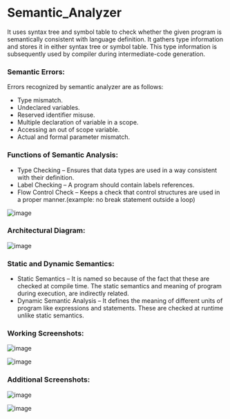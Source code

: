 # Semantic_Analyzer
It uses syntax tree and symbol table to check whether the given program is semantically consistent with language definition. It gathers type information and stores it in either syntax tree or symbol table. This type information is subsequently used by compiler during intermediate-code generation.

### Semantic Errors:
Errors recognized by semantic analyzer are as follows:
* Type mismatch.
* Undeclared variables.
* Reserved identifier misuse.
* Multiple declaration of variable in a scope.
* Accessing an out of scope variable.
* Actual and formal parameter mismatch.

### Functions of Semantic Analysis:
* Type Checking – Ensures that data types are used in a way consistent with their definition.
* Label Checking – A program should contain labels references.
* Flow Control Check – Keeps a check that control structures are used in a proper manner.(example: no break statement outside a loop)

![image](https://user-images.githubusercontent.com/97080055/235754439-c8f59f6e-211d-4bf3-ad88-378427765c82.png)


### Architectural Diagram:

![image](https://user-images.githubusercontent.com/97080055/235754522-ad137423-1061-4c76-acfa-b7b2a06b616e.png)

### Static and Dynamic Semantics:
* Static Semantics – It is named so because of the fact that these are checked at compile time. The static semantics and meaning of program during execution, are indirectly related.
* Dynamic Semantic Analysis – It defines the meaning of different units of program like expressions and statements. These are checked at runtime unlike static semantics.

### Working Screenshots:

![image](https://user-images.githubusercontent.com/97080055/236691504-1bd6e717-819d-4c4b-9413-3a17132b4fe7.png)

![image](https://user-images.githubusercontent.com/97080055/236691535-14e06988-7b26-49ed-b218-d23e19d41396.png)

### Additional Screenshots:

![image](https://user-images.githubusercontent.com/97080055/236691627-f89c4997-fa62-4126-80ed-ff7a76ed5fde.png)

![image](https://user-images.githubusercontent.com/97080055/236691636-881b08f4-a23e-4838-8b9f-cbdbf009df53.png)

